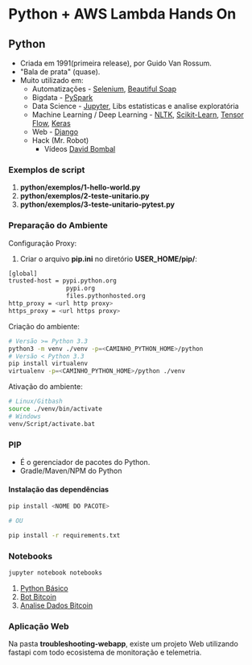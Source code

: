 # Python + AWS Lambda Hands On

## Python

- Criada em 1991(primeira release), por Guido Van Rossum.
- "Bala de prata" (quase).
- Muito utilizado em:
  - Automatizações - [Selenium](https://selenium-python.readthedocs.io/), [Beautiful Soap](https://www.crummy.com/software/BeautifulSoup/bs4/doc/)
  - Bigdata - [PySpark](http://spark.apache.org/docs/latest/api/python/)
  - Data Science - [Jupyter](https://jupyter.readthedocs.io/en/latest/), Libs estatisticas e analise exploratória
  - Machine Learning / Deep Learning - [NLTK](https://www.nltk.org/), [Scikit-Learn](https://scikit-learn.org/stable/), [Tensor Flow](https://www.tensorflow.org/?hl=pt-br), [Keras](https://keras.io/)
  - Web - [Django](https://www.djangoproject.com/)
  - Hack (Mr. Robot)
    - Vídeos [David Bombal](https://www.youtube.com/channel/UCP7WmQ_U4GB3K51Od9QvM0w)

### Exemplos de script

1. **python/exemplos/1-hello-world.py**
2. **python/exemplos/2-teste-unitario.py**
3. **python/exemplos/3-teste-unitario-pytest.py**

### Preparação do Ambiente

Configuração Proxy:

1. Criar o arquivo **pip.ini** no diretório **USER_HOME/pip/**:

```sh
[global]
trusted-host = pypi.python.org
                pypi.org
                files.pythonhosted.org
http_proxy = <url http proxy>
https_proxy = <url https proxy>
```

Criação do ambiente:

```sh
# Versão >= Python 3.3
python3 -m venv ./venv -p=<CAMINHO_PYTHON_HOME>/python
# Versão < Python 3.3
pip install virtualenv
virtualenv -p=<CAMINHO_PYTHON_HOME>/python ./venv
```

Ativação do ambiente:

```sh
# Linux/Gitbash
source ./venv/bin/activate
# Windows
venv/Script/activate.bat
```

### PIP

- É o gerenciador de pacotes do Python.
- Gradle/Maven/NPM do Python

#### Instalação das dependências

```sh
pip install <NOME DO PACOTE>

# OU

pip install -r requirements.txt
```

### Notebooks

```sh
jupyter notebook notebooks
```

1. [Python Básico](https://github.com/ortisan/python-aws-lambda-hands-on/blob/main/python/notebooks/1-PythonBasico.ipynb)
1. [Bot Bitcoin](https://github.com/ortisan/python-aws-lambda-hands-on/blob/main/python/notebooks/2-BotBitcoinNow.ipynb)
1. [Analise Dados Bitcoin](https://github.com/ortisan/python-aws-lambda-hands-on/blob/main/python/notebooks/3-AnalyticsBitcoinPrice.ipynb)

### Aplicação Web

Na pasta **troubleshooting-webapp**, existe um projeto Web utilizando fastapi com todo ecosistema de monitoração e telemetria.
